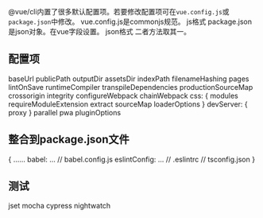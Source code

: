 @vue/cli内置了很多默认配置项。若要修改配置项可在`vue.config.js`或`package.json`中修改。
vue.config.js是commonjs规范。         js格式
package.json是json对象。在vue字段设置。 json格式
二者方法取其一。

## 配置项

baseUrl
publicPath
outputDir
assetsDir
indexPath
filenameHashing
pages
lintOnSave
runtimeCompiler
transpileDependencies
productionSourceMap
crossorigin
integrity
configureWebpack
chainWebpack
css: {
    modules
    requireModuleExtension
    extract
    sourceMap
    loaderOptions
}
devServer: {
    proxy
}
parallel
pwa
pluginOptions

## 整合到package.json文件

{
    ……
    babel: ...        // babel.config.js
    eslintConfig: ... // .eslintrc
                      // tsconfig.json
}
## 测试
jset
mocha
cypress
nightwatch


